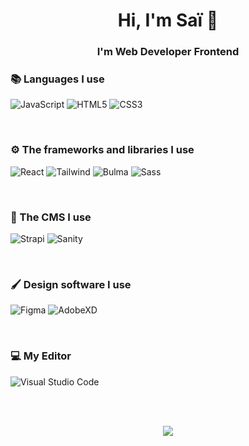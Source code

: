 <h1 align="center">Hi, I'm Saï 👋</h1>
<h3 align="center">I'm Web Developer Frontend</h3>


### 📚 Languages I use

![JavaScript](https://img.shields.io/badge/javascript-%23323330.svg?style=for-the-badge&logo=javascript&logoColor=%23F7DF1E)
![HTML5](https://img.shields.io/badge/html5-%23E34F26.svg?style=for-the-badge&logo=html5&logoColor=white)
![CSS3](https://img.shields.io/badge/css3-%231572B6.svg?style=for-the-badge&logo=css3&logoColor=white)

<br />

### ⚙️ The frameworks and libraries I use

![React](https://img.shields.io/badge/react-%2320232a.svg?style=for-the-badge&logo=react&logoColor=%2361DAFB)
![Tailwind](https://img.shields.io/badge/tailwind-38bdf8?style=for-the-badge&logo=tailwindCSS&logoColor=white)
![Bulma](https://img.shields.io/badge/bulma-00d1b2?style=for-the-badge&logo=bulma&logoColor=white)
![Sass](https://img.shields.io/badge/sass-bf4080?style=for-the-badge&logo=sass&logoColor=white)

<br />

### 📁 The CMS I use

![Strapi](https://img.shields.io/badge/strapi-8c4bff?style=for-the-badge&logo=strapi&logoColor=white)
![Sanity](https://img.shields.io/badge/sanity-f03e2f?style=for-the-badge&logo=Sanity&logoColor=white)

<br />

### 🖌 Design software I use

![Figma](https://img.shields.io/badge/figma-2c2c2c?style=for-the-badge&logo=figma&logoColor=white)
![AdobeXD](https://img.shields.io/badge/adobexd-450135?style=for-the-badge&logo=adobexd&logoColor=white)

<br />

### 💻 My Editor

![Visual Studio Code](https://img.shields.io/badge/Visual%20Studio%20Code-0078d7.svg?style=for-the-badge&logo=visual-studio-code&logoColor=white)

<br /><br />

<p style="text-align:center;"><img src="https://github-readme-stats.vercel.app/api?username=Saipatate&show_icons=true&theme=radical&count_private=true"></p>
